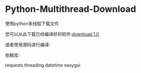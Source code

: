 # Python-Multithread-Download
使用python多线程下载文件

您可以从此下载已经编译好的软件:[download 1.0](https://fatmandj.lanzous.com/i2Egodc0ach)

或者使用源码进行编译:

依赖库:

requests
threading
datetime
easygui
